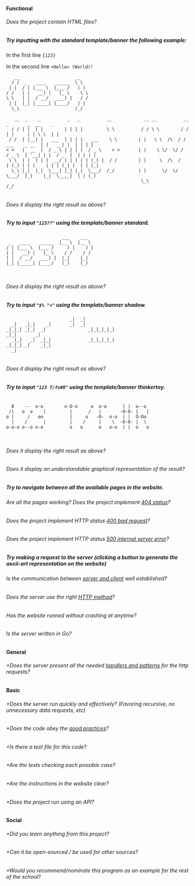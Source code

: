 #### Functional

###### Does the project contain HTML files?

##### Try inputting with the standard template/banner the following example:
In the first line `{123}`

In the second line `<Hello> (World)!`

```
   __                     __    
  / /  _   ____    _____  \ \   
 | |  / | |___ \  |___ /   | |  
/ /   | |   __) |   |_ \    \ \ 
\ \   | |  / __/   ___) |   / / 
 | |  |_| |_____| |____/   | |  
  \_\                     /_/   
                                
   __  _    _          _   _          __            __ __          __                 _       _  __    _  
  / / | |  | |        | | | |         \ \          / / \ \        / /                | |     | | \ \  | | 
 / /  | |__| |   ___  | | | |   ___    \ \        | |   \ \  /\  / /    ___    _ __  | |   __| |  | | | | 
< <   |  __  |  / _ \ | | | |  / _ \    > >       | |    \ \/  \/ /    / _ \  | '__| | |  / _` |  | | | | 
 \ \  | |  | | |  __/ | | | | | (_) |  / /        | |     \  /\  /    | (_) | | |    | | | (_| |  | | |_| 
  \_\ |_|  |_|  \___| |_| |_|  \___/  /_/         | |      \/  \/      \___/  |_|    |_|  \__,_|  | | (_) 
                                                   \_\                                           /_/      
                                                                                                          
```
###### Does it display the right result as above?

##### Try to input `"123??"` using the template/banner standard.
```
                     ___    ___   
 _   ____    _____  |__ \  |__ \  
/ | |___ \  |___ /     ) |    ) | 
| |   __) |   |_ \    / /    / /  
| |  / __/   ___) |  |_|    |_|   
|_| |_____| |____/   (_)    (_)   
                                  
                                  
```
###### Does it display the right result as above?

##### Try to input `"$% "="` using the template/banner shadow.
```
                        _|  _|            
  _|   _|_|    _|       _|  _|            
_|_|_| _|_|  _|                _|_|_|_|_| 
_|_|       _|                             
  _|_|   _|  _|_|              _|_|_|_|_| 
_|_|_| _|    _|_|                         
  _|                                      
                                          
```
###### Does it display the right result as above?

##### Try to input `"123 T/fs#R"` using the template/banner thinkertoy.
```
                                                       
  0    --  o-o        o-O-o     o  o-o      | |  o--o  
 /|   o  o    |         |      /   |       -O-O- |   | 
o |     /   oo          |     o   -O-  o-o  | |  O-Oo  
  |    /      |         |    /     |    \  -O-O- |  \  
o-o-o o--o o-o          o   o      o   o-o  | |  o   o 
                                                       
                                                       
```
###### Does it display the right result as above?

###### Does it display an understandable graphical representation of the result?

##### Try to navigate between all the available pages in the website.
###### Are all the pages working? Does the project implement [404 status](https://www.restapitutorial.com/httpstatuscodes.html)?

###### Does the project implement HTTP status [400 bad request](https://kinsta.com/knowledgebase/400-bad-request/#causes)?
###### Does the project implement HTTP status [500 internal server error](https://www.restapitutorial.com/httpstatuscodes.html)?

##### Try making a request to the server (clicking a button to generate the ascii-art representation on the website)
###### Is the communication between [server and client](https://www.geeksforgeeks.org/client-server-model/) well established?

###### Does the server use the right [HTTP method](https://developer.mozilla.org/en-US/docs/Web/HTTP/Methods)?
###### Has the website runned without crashing at anytime?
###### Is the server written in Go?

#### General

###### +Does the server present all the needed [handlers and patterns](https://golang.org/pkg/net/http/#HandleFunc) for the http requests?

#### Basic

###### +Does the server run quickly and effectively? (Favoring recursive, no unnecessary data requests, etc)
###### +Does the code obey the [good practices](https://public.01-edu.org/subjects/good-practices.en)?

###### +Is there a test file for this code?
###### +Are the tests checking each possible case?

###### +Are the instructions in the website clear?
###### +Does the project run using an API?

#### Social

###### +Did you learn anything from this project?
###### +Can it be open-sourced / be used for other sources?
###### +Would you recommend/nominate this program as an example for the rest of the school?
